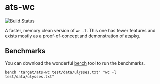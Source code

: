 # ats-wc

[![Build Status](https://travis-ci.org/vmchale/ats-wc.svg?branch=master)](https://travis-ci.org/vmchale/ats-wc)

A faster, memory clean version of `wc -l`. This one has fewer features and
exists mostly as a proof-of-concept and demonstration of
[atspkg](http://hackage.haskell.org/package/ats-pkg).

## Benchmarks

You can download the wonderful [bench](https://github.com/Gabriel439/bench) tool
to run the benchmarks.

```
bench "target/ats-wc test/data/ulysses.txt" "wc -l test/data/ulysses.txt"
```
